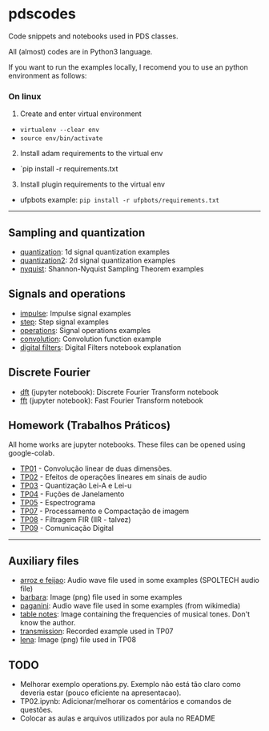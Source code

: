 # pdscodes

Code snippets and notebooks used in PDS classes.

All (almost) codes are in Python3 language.

If you want to run the examples locally, I recomend you to use an python environment as follows:

### On linux
1. Create and enter virtual environment
  * `virtualenv --clear env`
  * `source env/bin/activate`
2. Install adam requirements to the virtual env
  * `pip install -r requirements.txt
3. Install plugin requirements to the virtual env
  * ufpbots example: `pip install -r ufpbots/requirements.txt`

---

## Sampling and quantization
- [quantization](https://github.com/rsmarinho/pdscodes/blob/master/quantization.py): 1d signal quantization examples
- [quantization2](https://github.com/rsmarinho/pdscodes/blob/master/quantization2.py): 2d signal quantization examples
- [nyquist](https://github.com/rsmarinho/pdscodes/blob/master/nyquist.py): Shannon-Nyquist Sampling Theorem examples

## Signals and operations
- [impulse](https://github.com/rsmarinho/pdscodes/blob/master/impulse.py): Impulse signal examples
- [step](https://github.com/rsmarinho/pdscodes/blob/master/step.py): Step signal examples
- [operations](https://github.com/rsmarinho/pdscodes/blob/master/operations.py): Signal operations examples
- [convolution](https://github.com/rsmarinho/pdscodes/blob/master/convolution.py): Convolution function example
- [digital filters](https://github.com/rsmarinho/pdscodes/blob/master/filtro_digital.ipynb): Digital Filters notebook explanation

## Discrete Fourier
- [dft](https://github.com/rsmarinho/pdscodes/blob/master/dft.ipynb) (jupyter notebook): Discrete Fourier Transform notebook
- [fft](https://github.com/rsmarinho/pdscodes/blob/master/fft.ipynb) (jupyter notebook): Fast Fourier Transform notebook

## Homework (Trabalhos Práticos)
All home works are jupyter notebooks. These files can be opened using google-colab.

- [TP01](https://github.com/rsmarinho/pdscodes/blob/master/TP01.ipynb) - Convolução linear de duas dimensões.
- [TP02](https://github.com/rsmarinho/pdscodes/blob/master/TP02.ipynb) - Efeitos de operações lineares em sinais de audio
- [TP03](https://github.com/rsmarinho/pdscodes/blob/master/TP03.ipynb) - Quantização Lei-A e Lei-u
- [TP04](https://github.com/rsmarinho/pdscodes/blob/master/TP04.ipynb) - Fuções de Janelamento
- [TP05](https://github.com/rsmarinho/pdscodes/blob/master/TP05.ipynb) - Espectrograma
- [TP07](https://github.com/rsmarinho/pdscodes/blob/master/TP07.ipynb) - Processamento e Compactação de imagem
- [TP08](https://github.com/rsmarinho/pdscodes/blob/master/TP08.ipynb) - Filtragem FIR (IIR - talvez)
- [TP09](https://github.com/rsmarinho/pdscodes/blob/master/TP09.ipynb) - Comunicação Digital
---

## Auxiliary files
- [arroz e feijao](https://github.com/rsmarinho/pdscodes/blob/master/LDC2006S16.wav): Audio wave file used in some examples (SPOLTECH audio file)
- [barbara](https://github.com/rsmarinho/pdscodes/blob/master/barbara.png): Image (png) file used in some examples
- [paganini](https://github.com/rsmarinho/pdscodes/blob/master/caprice24mono.wav): Audio wave file used in some examples (from wikimedia)
- [table notes](https://github.com/rsmarinho/pdscodes/blob/master/notas_musicais.jpg): Image containing the frequencies of musical tones. Don't know the author.
- [transmission](https://github.com/rsmarinho/pdscodes/blob/master/transmission.wav): Recorded example used in TP07
- [lena](https://github.com/rsmarinho/pdscodes/blob/master/lena512.png): Image (png) file used in TP08

## TODO
- Melhorar exemplo operations.py. Exemplo não está tão claro como deveria estar (pouco eficiente na apresentacao).
- TP02.ipynb: Adicionar/melhorar os comentários e comandos de questões.
- Colocar as aulas e arquivos utilizados por aula no README


